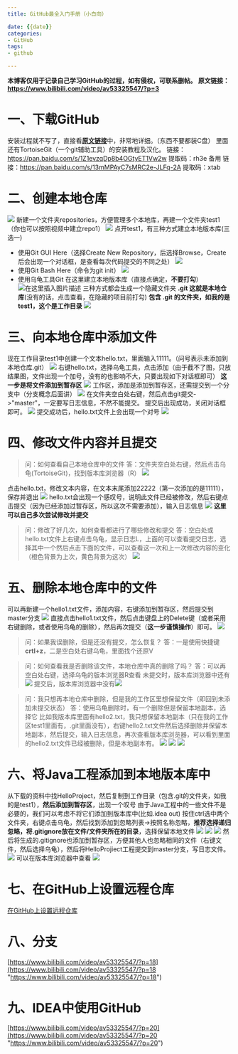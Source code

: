 ```yaml
---
title: GitHub最全入门手册（小白向）

date: {{date}}
categories:
- GitHub
tags:
- github

---
```

**本博客仅用于记录自己学习GitHub的过程，如有侵权，可联系删帖。**
**原文链接：https://www.bilibili.com/video/av53325547/?p=3**

# 一、下载GitHub
安装过程就不写了，直接看[**原文链接**](https://www.bilibili.com/video/av53325547/?p=3)中，非常地详细。（东西不要都装C盘）
里面还有TortoiseGit（一个git辅助工具）的安装教程及汉化。
链接：https://pan.baidu.com/s/1Z1evzqDp8b4OGtyET1Vw2w 提取码：rh3e
备用  链接：https://pan.baidu.com/s/13mMPAyC7sMRC2e-JLFq-2A  提取码：xtab 

# 二、创建本地仓库
![](https://img-blog.csdnimg.cn/20190804093141239.png?x-oss-process=image/watermark,type_ZmFuZ3poZW5naGVpdGk,shadow_10,text_aHR0cHM6Ly9ibG9nLmNzZG4ubmV0L3FxXzQwMjc5MTUx,size_16,color_FFFFFF,t_70)
新建一个文件夹repositories，方便管理多个本地库，再建一个文件夹test1（你也可以按照视频中建立repo1）
![](https://img-blog.csdnimg.cn/20190804094349834.PNG?x-oss-process=image/watermark,type_ZmFuZ3poZW5naGVpdGk,shadow_10,text_aHR0cHM6Ly9ibG9nLmNzZG4ubmV0L3FxXzQwMjc5MTUx,size_16,color_FFFFFF,t_70)
点开test1，有三种方式建立本地版本库(三选一)
 - 使用Git GUI Here（选择Create New Repository，后选择Browse，Create后会出现一个对话框，是查看每次代码提交的不同之处）
![](https://img-blog.csdnimg.cn/20190804094848650.PNG?x-oss-process=image/watermark,type_ZmFuZ3poZW5naGVpdGk,shadow_10,text_aHR0cHM6Ly9ibG9nLmNzZG4ubmV0L3FxXzQwMjc5MTUx,size_16,color_FFFFFF,t_70)
 - 使用Git Bash Here（命令为git init）
![](https://img-blog.csdnimg.cn/20190804095149346.PNG)
 - 使用乌龟工具Git 在这里建立本地版本库（直接点确定，**不要打勾**）
![在这里插入图片描述](https://img-blog.csdnimg.cn/20190804095310713.PNG?x-oss-process=image/watermark,type_ZmFuZ3poZW5naGVpdGk,shadow_10,text_aHR0cHM6Ly9ibG9nLmNzZG4ubmV0L3FxXzQwMjc5MTUx,size_16,color_FFFFFF,t_70)
三种方式都会生成一个隐藏文件夹  **.git  这就是本地仓库**(没有的话，点击查看，在隐藏的项目前打勾)
**包含 .git 的文件夹，如我的是test1，这个是工作目录**
![](https://img-blog.csdnimg.cn/20190804095656610.PNG?x-oss-process=image/watermark,type_ZmFuZ3poZW5naGVpdGk,shadow_10,text_aHR0cHM6Ly9ibG9nLmNzZG4ubmV0L3FxXzQwMjc5MTUx,size_16,color_FFFFFF,t_70)
# 三、向本地仓库中添加文件
现在工作目录test1中创建一个文本hello.txt，里面输入11111。（问号表示未添加到本地仓库.git）
![](https://img-blog.csdnimg.cn/20190804100251604.PNG)
右键hello.txt，选择乌龟工具，点击添加（由于截不了图，只放结果图，文件出现一个加号，没有的也影响不大，只要出现如下对话框即可）
**这一步是将文件添加到暂存区**
![](https://img-blog.csdnimg.cn/20190804100725747.PNG?x-oss-process=image/watermark,type_ZmFuZ3poZW5naGVpdGk,shadow_10,text_aHR0cHM6Ly9ibG9nLmNzZG4ubmV0L3FxXzQwMjc5MTUx,size_16,color_FFFFFF,t_70)
工作区，添加是添加到暂存区，还需提交到一个分支中（分支概念后面讲）
![](https://img-blog.csdnimg.cn/20190804100950396.PNG?x-oss-process=image/watermark,type_ZmFuZ3poZW5naGVpdGk,shadow_10,text_aHR0cHM6Ly9ibG9nLmNzZG4ubmV0L3FxXzQwMjc5MTUx,size_16,color_FFFFFF,t_70)
在文件夹空白处右键，然后点击git提交->"master"，一定要写日志信息，不然不能提交。
提交后出现成功，关闭对话框即可。
![](https://img-blog.csdnimg.cn/20190804101650239.PNG?x-oss-process=image/watermark,type_ZmFuZ3poZW5naGVpdGk,shadow_10,text_aHR0cHM6Ly9ibG9nLmNzZG4ubmV0L3FxXzQwMjc5MTUx,size_16,color_FFFFFF,t_70)
提交成功后，hello.txt文件上会出现一个对号
![](https://img-blog.csdnimg.cn/20190804101820336.PNG)
# 四、修改文件内容并且提交

> 问：如何查看自己本地仓库中的文件
> 答：文件夹空白处右键，然后点击乌龟(TortoiseGit)，找到版本库浏览器（R）
![](https://img-blog.csdnimg.cn/20190804102319355.PNG?x-oss-process=image/watermark,type_ZmFuZ3poZW5naGVpdGk,shadow_10,text_aHR0cHM6Ly9ibG9nLmNzZG4ubmV0L3FxXzQwMjc5MTUx,size_16,color_FFFFFF,t_70)

点击hello.txt，修改文本内容，在文本末尾添加22222（第一次添加的是11111），保存并退出
![](https://img-blog.csdnimg.cn/20190804102537101.PNG)
hello.txt会出现一个感叹号，说明此文件已经被修改，然后右键点击提交（因为已经添加过暂存区，所以这次不需要添加），输入日志信息
![](https://img-blog.csdnimg.cn/2019080410302216.PNG?x-oss-process=image/watermark,type_ZmFuZ3poZW5naGVpdGk,shadow_10,text_aHR0cHM6Ly9ibG9nLmNzZG4ubmV0L3FxXzQwMjc5MTUx,size_16,color_FFFFFF,t_70)
**这里可以自己多次尝试修改并提交**

> 问：修改了好几次，如何查看都进行了哪些修改和提交
> 答：空白处或hello.txt文件上右键点击乌龟，显示日志L，上面的可以查看提交日志，选择其中一个然后点击下面的文件，可以查看这一次和上一次修改内容的变化（橙色背景为上次，黄色背景为这次）
> ![](https://img-blog.csdnimg.cn/20190804103708829.PNG?x-oss-process=image/watermark,type_ZmFuZ3poZW5naGVpdGk,shadow_10,text_aHR0cHM6Ly9ibG9nLmNzZG4ubmV0L3FxXzQwMjc5MTUx,size_16,color_FFFFFF,t_70)
# 五、删除本地仓库中的文件
可以再新建一个hello1.txt文件，添加内容，右键添加到暂存区，然后提交到master分支
![](https://img-blog.csdnimg.cn/20190804104330289.PNG)
直接点击hello1.txt文件，然后点击键盘上的Delete键（或者采用右键删除，或者使用乌龟的删除），然后再次提交（**这一步谨慎操作**）即可。
![](https://img-blog.csdnimg.cn/20190804105247353.PNG?x-oss-process=image/watermark,type_ZmFuZ3poZW5naGVpdGk,shadow_10,text_aHR0cHM6Ly9ibG9nLmNzZG4ubmV0L3FxXzQwMjc5MTUx,size_16,color_FFFFFF,t_70)
> 问：如果我误删除，但是还没有提交，怎么恢复？
> 答：一是使用快捷键**crtl+z**，二是空白处右键乌龟，里面找个还原V

> 问：如何查看我是否删除该文件，本地仓库中真的删除了吗？
> 答：可以再空白处右键，选择乌龟的版本浏览器R查看
> 未提交时，版本库浏览器中还有![](https://img-blog.csdnimg.cn/20190804105402505.PNG?x-oss-process=image/watermark,type_ZmFuZ3poZW5naGVpdGk,shadow_10,text_aHR0cHM6Ly9ibG9nLmNzZG4ubmV0L3FxXzQwMjc5MTUx,size_16,color_FFFFFF,t_70)
> 提交后，版本库浏览器中没有![](https://img-blog.csdnimg.cn/20190804105510123.PNG?x-oss-process=image/watermark,type_ZmFuZ3poZW5naGVpdGk,shadow_10,text_aHR0cHM6Ly9ibG9nLmNzZG4ubmV0L3FxXzQwMjc5MTUx,size_16,color_FFFFFF,t_70)

> 问：我只想再本地仓库中删除，但是我的工作区里想保留文件（即回到未添加未提交状态）
> 答：使用乌龟删除时，有一个删除但是保留本地副本，选择它
> 比如我版本库里面有hello2.txt，我只想保留本地副本（只在我的工作区test1里面有，.git里面没有），右键hello2.txt文件然后选择删除并保留本地副本，然后提交，输入日志信息，再次查看版本库浏览器，可以看到里面的hello2.txt文件已经被删除，但是本地副本有。
>![](https://img-blog.csdnimg.cn/20190804110122859.PNG?x-oss-process=image/watermark,type_ZmFuZ3poZW5naGVpdGk,shadow_10,text_aHR0cHM6Ly9ibG9nLmNzZG4ubmV0L3FxXzQwMjc5MTUx,size_16,color_FFFFFF,t_70)
>![](https://img-blog.csdnimg.cn/20190804110533475.PNG?x-oss-process=image/watermark,type_ZmFuZ3poZW5naGVpdGk,shadow_10,text_aHR0cHM6Ly9ibG9nLmNzZG4ubmV0L3FxXzQwMjc5MTUx,size_16,color_FFFFFF,t_70)
>![](https://img-blog.csdnimg.cn/20190804110717293.PNG?x-oss-process=image/watermark,type_ZmFuZ3poZW5naGVpdGk,shadow_10,text_aHR0cHM6Ly9ibG9nLmNzZG4ubmV0L3FxXzQwMjc5MTUx,size_16,color_FFFFFF,t_70)
# 六、将Java工程添加到本地版本库中
从下载的资料中找HelloProject，然后复制到工作目录（包含.git的文件夹，如我的是test1），**然后添加到暂存区**，出现一个叹号
由于Java工程中的一些文件不是必要的，我们可以考虑不将它们添加到版本库中(比如.idea out)
按住ctrl选中两个文件夹，右键点击乌龟，然后找到添加到忽略列表->按照名称忽略，**推荐选择递归忽略，将.gitignore放在文件/文件夹所在的目录**，选择保留本地文件
![](https://img-blog.csdnimg.cn/20190804112244228.PNG)
![](https://img-blog.csdnimg.cn/20190804112550887.PNG?x-oss-process=image/watermark,type_ZmFuZ3poZW5naGVpdGk,shadow_10,text_aHR0cHM6Ly9ibG9nLmNzZG4ubmV0L3FxXzQwMjc5MTUx,size_16,color_FFFFFF,t_70)
![](https://img-blog.csdnimg.cn/20190804112601142.PNG?x-oss-process=image/watermark,type_ZmFuZ3poZW5naGVpdGk,shadow_10,text_aHR0cHM6Ly9ibG9nLmNzZG4ubmV0L3FxXzQwMjc5MTUx,size_16,color_FFFFFF,t_70)
然后将生成的.gitignore也添加到暂存区，方便其他人也忽略相同的文件（右键文件，然后选择乌龟），然后将HelloProjiect工程提交到master分支，写日志文件。
![](https://img-blog.csdnimg.cn/20190804113106947.PNG?x-oss-process=image/watermark,type_ZmFuZ3poZW5naGVpdGk,shadow_10,text_aHR0cHM6Ly9ibG9nLmNzZG4ubmV0L3FxXzQwMjc5MTUx,size_16,color_FFFFFF,t_70)
可以在版本库浏览器中查看
![](https://img-blog.csdnimg.cn/20190804113307879.PNG?x-oss-process=image/watermark,type_ZmFuZ3poZW5naGVpdGk,shadow_10,text_aHR0cHM6Ly9ibG9nLmNzZG4ubmV0L3FxXzQwMjc5MTUx,size_16,color_FFFFFF,t_70)
# 七、在GitHub上设置远程仓库
[在GitHub上设置远程仓库](https://qingshijiao.github.io/2019/08/07/%E5%9C%A8GitHub%E4%B8%8A%E8%AE%BE%E7%BD%AE%E8%BF%9C%E7%A8%8B%E4%BB%93%E5%BA%93/)
# 八、分支
[https://www.bilibili.com/video/av53325547/?p=18](https://www.bilibili.com/video/av53325547/?p=18 "https://www.bilibili.com/video/av53325547/?p=18")
# 九、IDEA中使用GitHub
[https://www.bilibili.com/video/av53325547/?p=20](https://www.bilibili.com/video/av53325547/?p=20 "https://www.bilibili.com/video/av53325547/?p=20")
